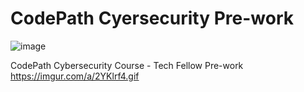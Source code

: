 # CodePath Cyersecurity Pre-work

![image](https://user-images.githubusercontent.com/34073257/135768051-fa46c426-c22f-4211-b884-8ade4d1eb5eb.png)

CodePath Cybersecurity Course - Tech Fellow Pre-work
https://imgur.com/a/2YKlrf4.gif
